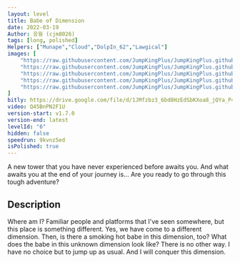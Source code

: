 ```yaml
---
layout: level
title: Babe of Dimension
date: 2022-03-19
Author: 응웡 (cjm8026)
tags: [long, polished]
Helpers: ["Munape","Cloud","DolpIn_62","Lawgical"]
images: [
    "https://raw.githubusercontent.com/JumpKingPlus/JumpKingPlus.github.io/www/images/workshop/levels/ws6-banner.png",
    "https://raw.githubusercontent.com/JumpKingPlus/JumpKingPlus.github.io/www/images/workshop/levels/ws6-2.png",
    "https://raw.githubusercontent.com/JumpKingPlus/JumpKingPlus.github.io/www/images/workshop/levels/ws6-3.png",
    "https://raw.githubusercontent.com/JumpKingPlus/JumpKingPlus.github.io/www/images/workshop/levels/ws6-4.png",
    "https://raw.githubusercontent.com/JumpKingPlus/JumpKingPlus.github.io/www/images/workshop/levels/ws6-5.png",
]
bitly: https://drive.google.com/file/d/1JMfzbz3_6bd8HzEdSbKXoa8_jQYa_P4x/view?usp=sharing
video: Q45BnPN2F1U
version-start: v1.7.0
version-end: latest
levelId: "6"
hidden: false
speedrun: 9kvnz5ed
isPolished: true
---
```


A new tower that you have never experienced before awaits you. And what awaits you at the end of your journey is... Are you ready to go through this tough adventure?


<!-- more -->

<div id="description">
    <h2>Description</h2>
    <p>Where am I? Familiar people and platforms that I've seen somewhere, but this place is something different. Yes, we have come to a different dimension. Then, is there a smoking hot babe in this dimension, too? What does the babe in this unknown dimension look like? There is no other way. I have no choice but to jump up as usual. And I will conquer this dimension.</p>
</div>